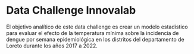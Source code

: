 # Data Challenge Innovalab
El objetivo analítico de este data challenge es crear un modelo estadístico para evaluar el  efecto de la temperatura mínima sobre la incidencia de dengue por semana epidemiológica  en los distritos del departamento de Loreto durante los años 2017 a 2022.
